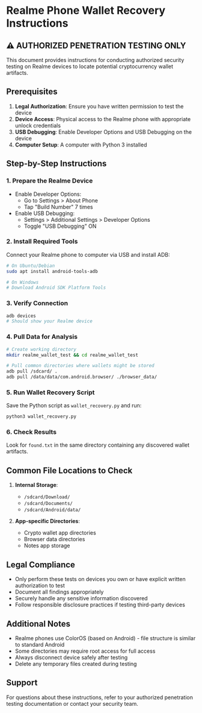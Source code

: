 # Realme Phone Wallet Recovery Instructions

## ⚠️ AUTHORIZED PENETRATION TESTING ONLY

This document provides instructions for conducting authorized security testing on Realme devices to locate potential cryptocurrency wallet artifacts.

## Prerequisites

1. **Legal Authorization**: Ensure you have written permission to test the device
2. **Device Access**: Physical access to the Realme phone with appropriate unlock credentials
3. **USB Debugging**: Enable Developer Options and USB Debugging on the device
4. **Computer Setup**: A computer with Python 3 installed

## Step-by-Step Instructions

### 1. Prepare the Realme Device
- Enable Developer Options:
  - Go to Settings > About Phone
  - Tap "Build Number" 7 times
- Enable USB Debugging:
  - Settings > Additional Settings > Developer Options
  - Toggle "USB Debugging" ON

### 2. Install Required Tools
Connect your Realme phone to computer via USB and install ADB:
```bash
# On Ubuntu/Debian
sudo apt install android-tools-adb

# On Windows
# Download Android SDK Platform Tools
```

### 3. Verify Connection
```bash
adb devices
# Should show your Realme device
```

### 4. Pull Data for Analysis
```bash
# Create working directory
mkdir realme_wallet_test && cd realme_wallet_test

# Pull common directories where wallets might be stored
adb pull /sdcard/ .
adb pull /data/data/com.android.browser/ ./browser_data/
```

### 5. Run Wallet Recovery Script
Save the Python script as `wallet_recovery.py` and run:
```bash
python3 wallet_recovery.py
```

### 6. Check Results
Look for `found.txt` in the same directory containing any discovered wallet artifacts.

## Common File Locations to Check

1. **Internal Storage**:
   - `/sdcard/Download/`
   - `/sdcard/Documents/`
   - `/sdcard/Android/data/`

2. **App-specific Directories**:
   - Crypto wallet app directories
   - Browser data directories
   - Notes app storage

## Legal Compliance

- Only perform these tests on devices you own or have explicit written authorization to test
- Document all findings appropriately
- Securely handle any sensitive information discovered
- Follow responsible disclosure practices if testing third-party devices

## Additional Notes

- Realme phones use ColorOS (based on Android) - file structure is similar to standard Android
- Some directories may require root access for full access
- Always disconnect device safely after testing
- Delete any temporary files created during testing

## Support

For questions about these instructions, refer to your authorized penetration testing documentation or contact your security team.
